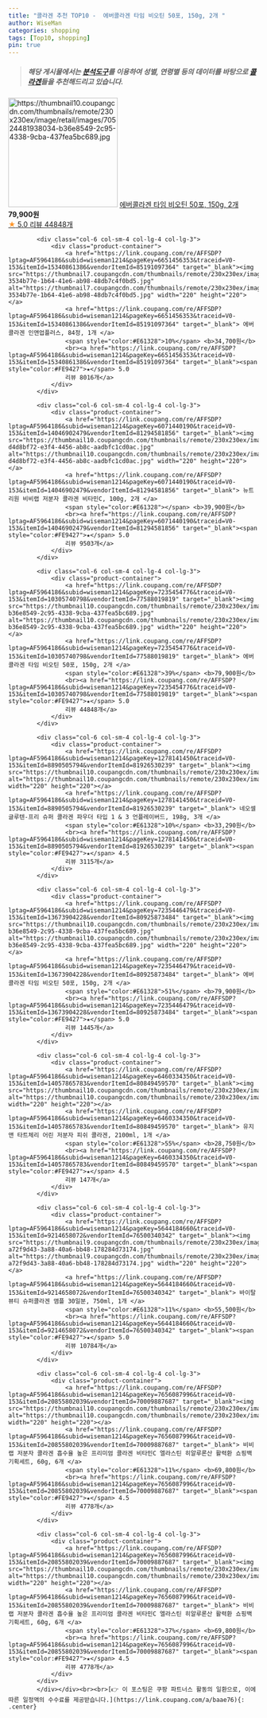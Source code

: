 ```yaml
---
title: "콜라겐 추천 TOP10 -  에버콜라겐 타임 비오틴 50포, 150g, 2개 "
author: WiseMan
categories: shopping
tags: [Top10, shopping]
pin: true
---
```


> ##### 해당 게시물에서는 [**분석도구**](https://itemscout.io/)를 이용하여 **성별**, **연령별** 등의 데이터를 바탕으로 [**콜라겐**](https://link.coupang.com/a/baae76)들을 추천해드리고 있습니다.
<div class="container"><div class="row">
            <div class="col-6 col-sm-4 col-lg-4 col-lg-3">
                <div class="product-container">
                    <a href="https://link.coupang.com/re/AFFSDP?lptag=AF5964186&subid=wiseman1214&pageKey=7235454776&traceid=V0-153&itemId=10305740798&vendorItemId=77588019819" target="_blank"><img src="https://thumbnail10.coupangcdn.com/thumbnails/remote/230x230ex/image/retail/images/70524481938034-b36e8549-2c95-4338-9cba-437fea5bc689.jpg" alt="https://thumbnail10.coupangcdn.com/thumbnails/remote/230x230ex/image/retail/images/70524481938034-b36e8549-2c95-4338-9cba-437fea5bc689.jpg" width="220" height="220"></a>
                    <a href="https://link.coupang.com/re/AFFSDP?lptag=AF5964186&subid=wiseman1214&pageKey=7235454776&traceid=V0-153&itemId=10305740798&vendorItemId=77588019819" target="_blank"> 에버콜라겐 타임 비오틴 50포, 150g, 2개 </a>
                    <span style="color:#E61328"></span> <b>79,900원</b>
                    <br><a href="https://link.coupang.com/re/AFFSDP?lptag=AF5964186&subid=wiseman1214&pageKey=7235454776&traceid=V0-153&itemId=10305740798&vendorItemId=77588019819" target="_blank"><span style="color:#FE9427">★</span> 5.0
                    리뷰 44848개</a>
                </div>
            </div>
            
            <div class="col-6 col-sm-4 col-lg-4 col-lg-3">
                <div class="product-container">
                    <a href="https://link.coupang.com/re/AFFSDP?lptag=AF5964186&subid=wiseman1214&pageKey=6651456353&traceid=V0-153&itemId=15340861386&vendorItemId=85191097364" target="_blank"><img src="https://thumbnail7.coupangcdn.com/thumbnails/remote/230x230ex/image/retail/images/318297657715496-3534b77e-1b64-41e6-ab98-48db7c4f0bd5.jpg" alt="https://thumbnail7.coupangcdn.com/thumbnails/remote/230x230ex/image/retail/images/318297657715496-3534b77e-1b64-41e6-ab98-48db7c4f0bd5.jpg" width="220" height="220"></a>
                    <a href="https://link.coupang.com/re/AFFSDP?lptag=AF5964186&subid=wiseman1214&pageKey=6651456353&traceid=V0-153&itemId=15340861386&vendorItemId=85191097364" target="_blank"> 에버콜라겐 인앤업플러스, 84정, 1개 </a>
                    <span style="color:#E61328">10%</span> <b>34,700원</b>
                    <br><a href="https://link.coupang.com/re/AFFSDP?lptag=AF5964186&subid=wiseman1214&pageKey=6651456353&traceid=V0-153&itemId=15340861386&vendorItemId=85191097364" target="_blank"><span style="color:#FE9427">★</span> 5.0
                    리뷰 8016개</a>
                </div>
            </div>
            
            <div class="col-6 col-sm-4 col-lg-4 col-lg-3">
                <div class="product-container">
                    <a href="https://link.coupang.com/re/AFFSDP?lptag=AF5964186&subid=wiseman1214&pageKey=6071440190&traceid=V0-153&itemId=14046902479&vendorItemId=81294581856" target="_blank"><img src="https://thumbnail10.coupangcdn.com/thumbnails/remote/230x230ex/image/retail/images/1557498089029124-d4d8bf72-e3f4-4456-ab8c-aadbfc1cd0ac.jpg" alt="https://thumbnail10.coupangcdn.com/thumbnails/remote/230x230ex/image/retail/images/1557498089029124-d4d8bf72-e3f4-4456-ab8c-aadbfc1cd0ac.jpg" width="220" height="220"></a>
                    <a href="https://link.coupang.com/re/AFFSDP?lptag=AF5964186&subid=wiseman1214&pageKey=6071440190&traceid=V0-153&itemId=14046902479&vendorItemId=81294581856" target="_blank"> 뉴트리원 비비랩 저분자 콜라겐 비타민C, 100g, 2개 </a>
                    <span style="color:#E61328"></span> <b>39,900원</b>
                    <br><a href="https://link.coupang.com/re/AFFSDP?lptag=AF5964186&subid=wiseman1214&pageKey=6071440190&traceid=V0-153&itemId=14046902479&vendorItemId=81294581856" target="_blank"><span style="color:#FE9427">★</span> 5.0
                    리뷰 9503개</a>
                </div>
            </div>
            
            <div class="col-6 col-sm-4 col-lg-4 col-lg-3">
                <div class="product-container">
                    <a href="https://link.coupang.com/re/AFFSDP?lptag=AF5964186&subid=wiseman1214&pageKey=7235454776&traceid=V0-153&itemId=10305740798&vendorItemId=77588019819" target="_blank"><img src="https://thumbnail10.coupangcdn.com/thumbnails/remote/230x230ex/image/retail/images/70524481938034-b36e8549-2c95-4338-9cba-437fea5bc689.jpg" alt="https://thumbnail10.coupangcdn.com/thumbnails/remote/230x230ex/image/retail/images/70524481938034-b36e8549-2c95-4338-9cba-437fea5bc689.jpg" width="220" height="220"></a>
                    <a href="https://link.coupang.com/re/AFFSDP?lptag=AF5964186&subid=wiseman1214&pageKey=7235454776&traceid=V0-153&itemId=10305740798&vendorItemId=77588019819" target="_blank"> 에버콜라겐 타임 비오틴 50포, 150g, 2개 </a>
                    <span style="color:#E61328">39%</span> <b>79,900원</b>
                    <br><a href="https://link.coupang.com/re/AFFSDP?lptag=AF5964186&subid=wiseman1214&pageKey=7235454776&traceid=V0-153&itemId=10305740798&vendorItemId=77588019819" target="_blank"><span style="color:#FE9427">★</span> 5.0
                    리뷰 44848개</a>
                </div>
            </div>
            
            <div class="col-6 col-sm-4 col-lg-4 col-lg-3">
                <div class="product-container">
                    <a href="https://link.coupang.com/re/AFFSDP?lptag=AF5964186&subid=wiseman1214&pageKey=1278141450&traceid=V0-153&itemId=8890505794&vendorItemId=81926530239" target="_blank"><img src="https://thumbnail10.coupangcdn.com/thumbnails/remote/230x230ex/image/vendor_inventory/a002/c1341144d3c22a116986f8209b24d0f4d9b95fc499177127a4ea4f1cf4ef.jpg" alt="https://thumbnail10.coupangcdn.com/thumbnails/remote/230x230ex/image/vendor_inventory/a002/c1341144d3c22a116986f8209b24d0f4d9b95fc499177127a4ea4f1cf4ef.jpg" width="220" height="220"></a>
                    <a href="https://link.coupang.com/re/AFFSDP?lptag=AF5964186&subid=wiseman1214&pageKey=1278141450&traceid=V0-153&itemId=8890505794&vendorItemId=81926530239" target="_blank"> 네오셀 글루텐-프리 슈퍼 콜라겐 파우더 타입 1 & 3 언플레이버드, 198g, 3개 </a>
                    <span style="color:#E61328">10%</span> <b>33,290원</b>
                    <br><a href="https://link.coupang.com/re/AFFSDP?lptag=AF5964186&subid=wiseman1214&pageKey=1278141450&traceid=V0-153&itemId=8890505794&vendorItemId=81926530239" target="_blank"><span style="color:#FE9427">★</span> 4.5
                    리뷰 3115개</a>
                </div>
            </div>
            
            <div class="col-6 col-sm-4 col-lg-4 col-lg-3">
                <div class="product-container">
                    <a href="https://link.coupang.com/re/AFFSDP?lptag=AF5964186&subid=wiseman1214&pageKey=7235446479&traceid=V0-153&itemId=13673904228&vendorItemId=80925873484" target="_blank"><img src="https://thumbnail10.coupangcdn.com/thumbnails/remote/230x230ex/image/retail/images/70524481938034-b36e8549-2c95-4338-9cba-437fea5bc689.jpg" alt="https://thumbnail10.coupangcdn.com/thumbnails/remote/230x230ex/image/retail/images/70524481938034-b36e8549-2c95-4338-9cba-437fea5bc689.jpg" width="220" height="220"></a>
                    <a href="https://link.coupang.com/re/AFFSDP?lptag=AF5964186&subid=wiseman1214&pageKey=7235446479&traceid=V0-153&itemId=13673904228&vendorItemId=80925873484" target="_blank"> 에버콜라겐 타임 비오틴 50포, 150g, 2개 </a>
                    <span style="color:#E61328">51%</span> <b>79,900원</b>
                    <br><a href="https://link.coupang.com/re/AFFSDP?lptag=AF5964186&subid=wiseman1214&pageKey=7235446479&traceid=V0-153&itemId=13673904228&vendorItemId=80925873484" target="_blank"><span style="color:#FE9427">★</span> 5.0
                    리뷰 1445개</a>
                </div>
            </div>
            
            <div class="col-6 col-sm-4 col-lg-4 col-lg-3">
                <div class="product-container">
                    <a href="https://link.coupang.com/re/AFFSDP?lptag=AF5964186&subid=wiseman1214&pageKey=6460334350&traceid=V0-153&itemId=14057865783&vendorItemId=80849459570" target="_blank"><img src="https://thumbnail10.coupangcdn.com/thumbnails/remote/230x230ex/image/vendor_inventory/c759/551bb28b31312927a989274abe9a8a1c25a8c6fb4d20a2681888db6c40a1.jpg" alt="https://thumbnail10.coupangcdn.com/thumbnails/remote/230x230ex/image/vendor_inventory/c759/551bb28b31312927a989274abe9a8a1c25a8c6fb4d20a2681888db6c40a1.jpg" width="220" height="220"></a>
                    <a href="https://link.coupang.com/re/AFFSDP?lptag=AF5964186&subid=wiseman1214&pageKey=6460334350&traceid=V0-153&itemId=14057865783&vendorItemId=80849459570" target="_blank"> 유지앤 타트체리 어린 저분자 피쉬 콜라겐, 2100ml, 1개 </a>
                    <span style="color:#E61328">55%</span> <b>28,750원</b>
                    <br><a href="https://link.coupang.com/re/AFFSDP?lptag=AF5964186&subid=wiseman1214&pageKey=6460334350&traceid=V0-153&itemId=14057865783&vendorItemId=80849459570" target="_blank"><span style="color:#FE9427">★</span> 4.5
                    리뷰 147개</a>
                </div>
            </div>
            
            <div class="col-6 col-sm-4 col-lg-4 col-lg-3">
                <div class="product-container">
                    <a href="https://link.coupang.com/re/AFFSDP?lptag=AF5964186&subid=wiseman1214&pageKey=5644184660&traceid=V0-153&itemId=9214658072&vendorItemId=76500340342" target="_blank"><img src="https://thumbnail9.coupangcdn.com/thumbnails/remote/230x230ex/image/retail/images/5320588745118962-a72f9d43-3a88-40a6-bb48-178284d73174.jpg" alt="https://thumbnail9.coupangcdn.com/thumbnails/remote/230x230ex/image/retail/images/5320588745118962-a72f9d43-3a88-40a6-bb48-178284d73174.jpg" width="220" height="220"></a>
                    <a href="https://link.coupang.com/re/AFFSDP?lptag=AF5964186&subid=wiseman1214&pageKey=5644184660&traceid=V0-153&itemId=9214658072&vendorItemId=76500340342" target="_blank"> 바이탈뷰티 슈퍼콜라겐 앰플 30일분, 750ml, 1개 </a>
                    <span style="color:#E61328">11%</span> <b>55,500원</b>
                    <br><a href="https://link.coupang.com/re/AFFSDP?lptag=AF5964186&subid=wiseman1214&pageKey=5644184660&traceid=V0-153&itemId=9214658072&vendorItemId=76500340342" target="_blank"><span style="color:#FE9427">★</span> 5.0
                    리뷰 10784개</a>
                </div>
            </div>
            
            <div class="col-6 col-sm-4 col-lg-4 col-lg-3">
                <div class="product-container">
                    <a href="https://link.coupang.com/re/AFFSDP?lptag=AF5964186&subid=wiseman1214&pageKey=7656087996&traceid=V0-153&itemId=20855802039&vendorItemId=70009887687" target="_blank"><img src="https://thumbnail10.coupangcdn.com/thumbnails/remote/230x230ex/image/vendor_inventory/e558/745296c86157418a1ddc62eba77436a000d20284afd5e8aec8350714abe5.jpg" alt="https://thumbnail10.coupangcdn.com/thumbnails/remote/230x230ex/image/vendor_inventory/e558/745296c86157418a1ddc62eba77436a000d20284afd5e8aec8350714abe5.jpg" width="220" height="220"></a>
                    <a href="https://link.coupang.com/re/AFFSDP?lptag=AF5964186&subid=wiseman1214&pageKey=7656087996&traceid=V0-153&itemId=20855802039&vendorItemId=70009887687" target="_blank"> 비비랩 저분자 콜라겐 흡수율 높은 프리미엄 콜라겐 비타민C 엘라스틴 히알루론산 활력환 쇼핑백 기획세트, 60g, 6개 </a>
                    <span style="color:#E61328">11%</span> <b>69,800원</b>
                    <br><a href="https://link.coupang.com/re/AFFSDP?lptag=AF5964186&subid=wiseman1214&pageKey=7656087996&traceid=V0-153&itemId=20855802039&vendorItemId=70009887687" target="_blank"><span style="color:#FE9427">★</span> 4.5
                    리뷰 4778개</a>
                </div>
            </div>
            
            <div class="col-6 col-sm-4 col-lg-4 col-lg-3">
                <div class="product-container">
                    <a href="https://link.coupang.com/re/AFFSDP?lptag=AF5964186&subid=wiseman1214&pageKey=7656087996&traceid=V0-153&itemId=20855802039&vendorItemId=70009887687" target="_blank"><img src="https://thumbnail10.coupangcdn.com/thumbnails/remote/230x230ex/image/vendor_inventory/e558/745296c86157418a1ddc62eba77436a000d20284afd5e8aec8350714abe5.jpg" alt="https://thumbnail10.coupangcdn.com/thumbnails/remote/230x230ex/image/vendor_inventory/e558/745296c86157418a1ddc62eba77436a000d20284afd5e8aec8350714abe5.jpg" width="220" height="220"></a>
                    <a href="https://link.coupang.com/re/AFFSDP?lptag=AF5964186&subid=wiseman1214&pageKey=7656087996&traceid=V0-153&itemId=20855802039&vendorItemId=70009887687" target="_blank"> 비비랩 저분자 콜라겐 흡수율 높은 프리미엄 콜라겐 비타민C 엘라스틴 히알루론산 활력환 쇼핑백 기획세트, 60g, 6개 </a>
                    <span style="color:#E61328">37%</span> <b>69,800원</b>
                    <br><a href="https://link.coupang.com/re/AFFSDP?lptag=AF5964186&subid=wiseman1214&pageKey=7656087996&traceid=V0-153&itemId=20855802039&vendorItemId=70009887687" target="_blank"><span style="color:#FE9427">★</span> 4.5
                    리뷰 4778개</a>
                </div>
            </div>
            </div></div><br><br>[👉 이 포스팅은 쿠팡 파트너스 활동의 일환으로, 이에 따른 일정액의 수수료를 제공받습니다.](https://link.coupang.com/a/baae76){: .center}